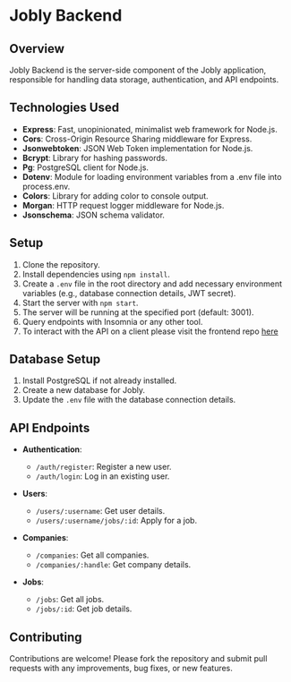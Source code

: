 # Jobly Backend

## Overview

Jobly Backend is the server-side component of the Jobly application, responsible for handling data storage, authentication, and API endpoints.

## Technologies Used

- **Express**: Fast, unopinionated, minimalist web framework for Node.js.
- **Cors**: Cross-Origin Resource Sharing middleware for Express.
- **Jsonwebtoken**: JSON Web Token implementation for Node.js.
- **Bcrypt**: Library for hashing passwords.
- **Pg**: PostgreSQL client for Node.js.
- **Dotenv**: Module for loading environment variables from a .env file into process.env.
- **Colors**: Library for adding color to console output.
- **Morgan**: HTTP request logger middleware for Node.js.
- **Jsonschema**: JSON schema validator.

## Setup

1. Clone the repository.
2. Install dependencies using `npm install`.
3. Create a `.env` file in the root directory and add necessary environment variables (e.g., database connection details, JWT secret).
4. Start the server with `npm start`.
5. The server will be running at the specified port (default: 3001).
6. Query endpoints with Insomnia or any other tool.
7. To interact with the API on a client please visit the frontend repo [here](https://github.com/brendenGit/jobly-frontend)

## Database Setup

1. Install PostgreSQL if not already installed.
2. Create a new database for Jobly.
3. Update the `.env` file with the database connection details.

## API Endpoints

- **Authentication**:
  - `/auth/register`: Register a new user.
  - `/auth/login`: Log in an existing user.

- **Users**:
  - `/users/:username`: Get user details.
  - `/users/:username/jobs/:id`: Apply for a job.

- **Companies**:
  - `/companies`: Get all companies.
  - `/companies/:handle`: Get company details.

- **Jobs**:
  - `/jobs`: Get all jobs.
  - `/jobs/:id`: Get job details.

## Contributing

Contributions are welcome! Please fork the repository and submit pull requests with any improvements, bug fixes, or new features.

